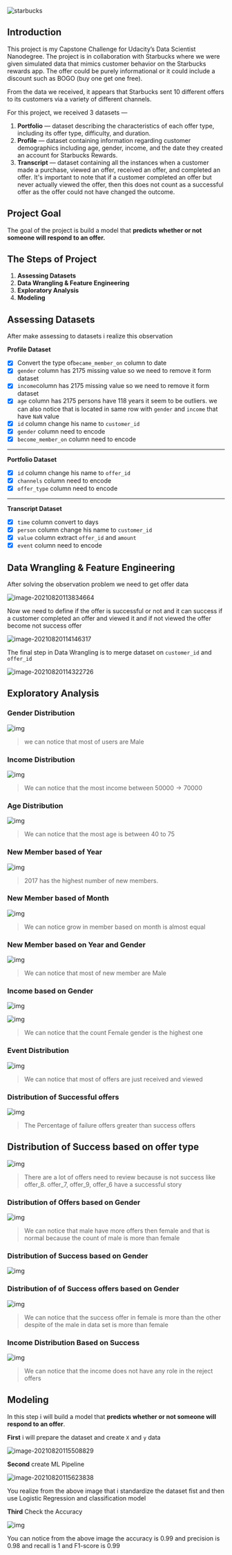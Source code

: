 ![starbucks](.res/img/starbucks.jpg)

## Introduction

This project is my Capstone Challenge for Udacity’s Data Scientist Nanodegree. The project is in collaboration with Starbucks where we were given simulated data that mimics customer behavior on the Starbucks rewards app. The offer could be purely informational or it could include a discount such as BOGO (buy one get one free).

From the data we received, it appears that Starbucks sent 10 different offers to its customers via a variety of different channels.

For this project, we received 3 datasets —

1. **Portfolio** — dataset describing the characteristics of each offer type, including its offer type, difficulty, and duration.
2. **Profile** — dataset containing information regarding customer demographics including age, gender, income, and the date they created an account for Starbucks Rewards.
3. **Transcript** — dataset containing all the instances when a customer made a purchase, viewed an offer, received an offer, and completed an offer. It's important to note that if a customer completed an offer but never actually viewed the offer, then this does not count as a successful offer as the offer could not have changed the outcome.

## Project Goal

The goal of the project is build a model that **predicts whether or not someone will respond to an offer.** 

## The Steps of Project

1. **Assessing Datasets**
2. **Data Wrangling & Feature Engineering**
3. **Exploratory Analysis**
4. **Modeling** 

## Assessing Datasets

After make assessing to datasets i realize this observation 

**Profile Dataset**

- [x]  Convert the type of`became_member_on` column to date
- [x] `gender` column has $2175$ missing value so we need to remove it form dataset
- [x] `income`column has $2175$ missing value so we need to remove it form dataset
- [x] `age` column has $2175$ persons have $118$ years it seem to be outliers. we can also notice that is located in same row with `gender` and `income` that have `NaN` value
- [x] `id` column change his name to `customer_id`
- [x] `gender` column need to encode
- [x] `become_member_on` column need to encode

------

**Portfolio Dataset**

- [x]    `id` column change his name to `offer_id`
- [x] `channels` column need to encode
- [x] `offer_type` column need to encode

------

**Transcript Dataset**

- [x] `time` column convert to days
- [x] `person` column change his name to `customer_id`
- [x] `value` column extract `offer_id` and `amount`
- [x] `event` column need to encode

## Data Wrangling & Feature Engineering

After solving the observation problem we need to get offer data 

![image-20210820113834664](/home/mazzam/snap/typora/39/.config/Typora/typora-user-images/image-20210820113834664.png)

Now we need to define if the offer is successful or not and it can success if a customer completed an offer and viewed it and if not viewed the offer become not success offer

![image-20210820114146317](/home/mazzam/snap/typora/39/.config/Typora/typora-user-images/image-20210820114146317.png)

The final step in Data Wrangling is to merge dataset on `customer_id` and `offer_id` 

![image-20210820114322726](/home/mazzam/snap/typora/39/.config/Typora/typora-user-images/image-20210820114322726.png)

## Exploratory Analysis

### Gender Distribution

![img](.res/img/Starbucks_Capstone_notebook_97_0.png)

> we can notice that most of users are Male

### Income Distribution

![img](.res/img/Starbucks_Capstone_notebook_100_0.png)

> We can notice that the most income between $50000 \to 70000$

### Age Distribution

![img](.res/img/Starbucks_Capstone_notebook_103_0.png)

> We can notice that the most age is between 40 to 75

### New Member based of Year

![img](.res/img/Starbucks_Capstone_notebook_106_0.png)

> 2017 has the highest number of new members.

### New Member based of Month

![img](.res/img/Starbucks_Capstone_notebook_109_0.png)

> We can notice grow in member based on month is almost equal

### New Member based on Year and Gender

![img](.res/img/Starbucks_Capstone_notebook_112_0.png)

> We can notice that most of new member are Male

### Income based on Gender

![img](.res/img/Starbucks_Capstone_notebook_115_0.png)

![img](.res/img/Starbucks_Capstone_notebook_116_0.png)

> We can notice that the count Female gender is the highest one

### Event Distribution

![img](.res/img/Starbucks_Capstone_notebook_120_0.png)

> We can notice that most of offers are just received and viewed

### Distribution of Successful offers

![img](.res/img/Starbucks_Capstone_notebook_127_0.png)

> The Percentage of failure offers greater than success offers

## Distribution of Success based on offer type

![img](.res/img/Starbucks_Capstone_notebook_130_0.png)

> There are a lot of offers need to review because is not success like offer_8.
> offer_7, offer_9, offer_6 have a successful story

### Distribution of Offers based on Gender

![img](.res/img/Starbucks_Capstone_notebook_133_0.png)

> We can notice that male have more offers then female and that is normal because the count of male is more than female

### Distribution of Success based on Gender

![img](.res/img/Starbucks_Capstone_notebook_136_0.png)

### Distribution of of Success offers based on Gender

![img](.res/img/Starbucks_Capstone_notebook_139_0.png)

> We can notice that the success offer in female is more than the other despite of the male in data set is more than female

### Income Distribution Based on Success

![img](.res/img/Starbucks_Capstone_notebook_142_0.png)

> We can notice that the income does not have any role in the reject offers

## Modeling

In this step i will build a model that **predicts whether or not someone will respond to an offer**.

**First** i will prepare the dataset and create `X` and `y` data

![image-20210820115508829](.res/img/image-20210820115508829.png)

**Second** create ML Pipeline

![image-20210820115623838](/home/mazzam/snap/typora/39/.config/Typora/typora-user-images/image-20210820115623838.png)

You realize from the above image that i standardize the dataset fist and then use Logistic Regression and classification model

**Third** Check the Accuracy

![img](.res/img/Starbucks_Capstone_notebook_163_0.png) 

You can notice from the above image the accuracy is 0.99 and precision is 0.98 and recall is 1 and F1-score is 0.99 

